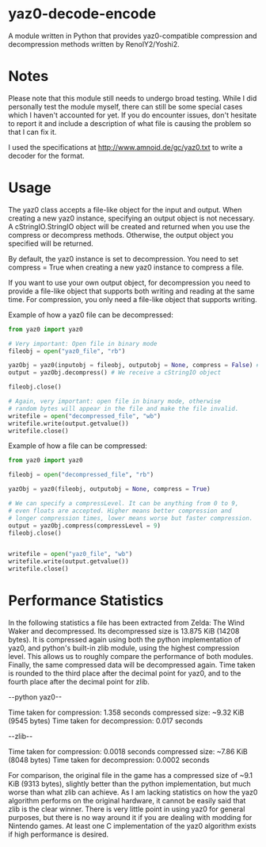 yaz0-decode-encode
==================

A module written in Python that provides yaz0-compatible compression and decompression methods written by RenolY2/Yoshi2.

Notes
==================
Please note that this module still needs to undergo broad testing. While I did
personally test the module myself, there can still be some special cases which
I haven't accounted for yet. If you do encounter issues, don't hesitate to report it
and include a description of what file is causing the problem so that I can fix it.

I used the specifications at http://www.amnoid.de/gc/yaz0.txt to write a decoder for the format.

Usage
==================
The yaz0 class accepts a file-like object for the input and output. When creating
a new yaz0 instance, specifying an output object is not necessary. A cStringIO.StringIO
object will be created and returned when you use the compress or decompress methods. 
Otherwise, the output object you specified will be returned.

By default, the yaz0 instance is set to decompression. You need to set compress = True
when creating a new yaz0 instance to compress a file.

If you want to use your own output object, for decompression you need to provide a file-like
object that supports both writing and reading at the same time. For compression, you only need
a file-like object that supports writing.

Example of how a yaz0 file can be decompressed:
```python
from yaz0 import yaz0

# Very important: Open file in binary mode
fileobj = open("yaz0_file", "rb")

yazObj = yaz0(inputobj = fileobj, outputobj = None, compress = False) #
output = yazObj.decompress() # We receive a cStringIO object

fileobj.close()

# Again, very important: open file in binary mode, otherwise
# random bytes will appear in the file and make the file invalid.
writefile = open("decompressed_file", "wb")
writefile.write(output.getvalue())
writefile.close()

```

Example of how a file can be compressed:
```python
from yaz0 import yaz0

fileobj = open("decompressed_file", "rb")

yazObj = yaz0(fileobj, outputobj = None, compress = True)

# We can specify a compressLevel. It can be anything from 0 to 9,
# even floats are accepted. Higher means better compression and
# longer compression times, lower means worse but faster compression.
output = yazObj.compress(compressLevel = 9)
fileobj.close()


writefile = open("yaz0_file", "wb")
writefile.write(output.getvalue())
writefile.close()
```


Performance Statistics
==================

In the following statistics a file has been extracted from Zelda: The Wind Waker and decompressed.
Its decompressed size is 13.875 KiB (14208 bytes). It is compressed again using both the python implementation of yaz0, and python's built-in zlib module, using the highest compression level. This allows us to roughly compare the performance of both modules. Finally, the same compressed data will be decompressed again.
Time taken is rounded to the third place after the decimal point for yaz0, and to the fourth place after the decimal point for zlib.

--python yaz0--

Time taken for compression: 1.358 seconds
compressed size: ~9.32 KiB (9545 bytes)
Time taken for decompression: 0.017 seconds


--zlib--

Time taken for compression: 0.0018 seconds
compressed size: ~7.86 KiB (8048 bytes)
Time taken for decompression: 0.0002 seconds

For comparison, the original file in the game has a compressed size of ~9.1 KiB (9313 bytes), slightly better than the python implementation, but much worse than what zlib can achieve. As I am lacking statistics on how the yaz0 algorithm performs on the original hardware, it cannot be easily said that zlib is the clear winner.
There is very little point in using yaz0 for general purposes, but there is no way around it if you are dealing with modding for Nintendo games. At least one C implementation of the yaz0 algorithm exists if high performance is desired.


